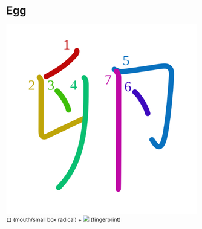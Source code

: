 # Egg
![5375](Kanji/kanji-colorize/5375.svg)
[口](Kanji/kanji-dict/口.md) (mouth/small box radical) + ![](http://www.kanjidamage.com/assets/radsmall/fingerprint-f2fc77d4b69bc59b5a9ea5e1de1994b89b9e238a273bd392bbcdd987687bbf34.jpg) (fingerprint)